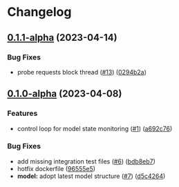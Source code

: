 # Changelog

## [0.1.1-alpha](https://github.com/instill-ai/controller/compare/v0.1.0-alpha...v0.1.1-alpha) (2023-04-14)


### Bug Fixes

* probe requests block thread ([#13](https://github.com/instill-ai/controller/issues/13)) ([0294b2a](https://github.com/instill-ai/controller/commit/0294b2ad69e43e76921e2760df4e8dd590a1695b))

## [0.1.0-alpha](https://github.com/instill-ai/controller/compare/v0.0.0-alpha...v0.1.0-alpha) (2023-04-08)


### Features

* control loop for model state monitoring ([#1](https://github.com/instill-ai/controller/issues/1)) ([a692c76](https://github.com/instill-ai/controller/commit/a692c76f6d93c45af01550de11759c76610e3123))


### Bug Fixes

* add missing integration test files ([#6](https://github.com/instill-ai/controller/issues/6)) ([bdb8eb7](https://github.com/instill-ai/controller/commit/bdb8eb77fbbb91f778724760aa0799c155f8f2b5))
* hotfix dockerfile ([96555e5](https://github.com/instill-ai/controller/commit/96555e5c8955482e2a50a4c8934d517a778c4d0f))
* **model:** adopt latest model structure ([#7](https://github.com/instill-ai/controller/issues/7)) ([d5c4264](https://github.com/instill-ai/controller/commit/d5c4264a718184e153832f2a7c00ffc4bba2516e))
